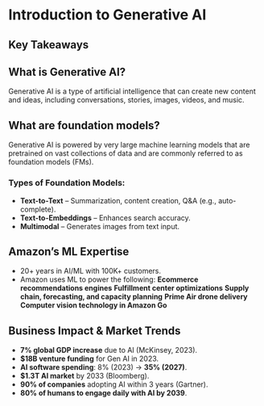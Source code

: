 # Introduction to Generative AI

## Key Takeaways

## What is Generative AI?
Generative AI is a type of artificial intelligence that can create new content and ideas, including conversations, stories, images, videos, and music.

## What are foundation models?
Generative AI is powered by very large machine learning models that are pretrained on vast collections of data and are commonly referred to as foundation models (FMs).

### Types of Foundation Models:
- **Text-to-Text** – Summarization, content creation, Q&A (e.g., auto-complete).  
- **Text-to-Embeddings** – Enhances search accuracy.  
- **Multimodal** – Generates images from text input.  

## Amazon’s ML Expertise
- 20+ years in AI/ML with 100K+ customers.  
- Amazon uses ML to power the following:
**Ecommerce recommendations engines**
**Fulfillment center optimizations**
**Supply chain, forecasting, and capacity planning**
**Prime Air drone delivery**
**Computer vision technology in Amazon Go**

## Business Impact & Market Trends
- **7% global GDP increase** due to AI (McKinsey, 2023).  
- **$18B venture funding** for Gen AI in 2023.  
- **AI software spending**: 8% (2023) → **35% (2027)**.  
- **$1.3T AI market** by 2033 (Bloomberg).  
- **90% of companies** adopting AI within 3 years (Gartner).  
- **80% of humans to engage daily with AI by 2039**.